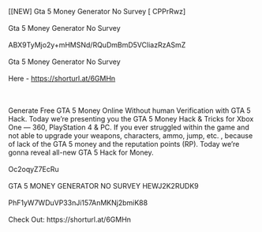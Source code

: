 [[NEW] Gta 5 Money Generator No Survey [ CPPrRwz]
<br>
<br>Gta 5 Money Generator No Survey
<br>
<br>ABX9TyMjo2y+mHMSNd/RQuDmBmD5VCliazRzASmZ
<br>
<br>Gta 5 Money Generator No Survey
<br>
<br>Here - https://shorturl.at/6GMHn

<br>
<br>Generate Free GTA 5 Money Online Without human Verification with GTA 5 Hack. Today we’re presenting you the GTA 5 Money Hack & Tricks for Xbox One — 360, PlayStation 4 & PC. If you ever struggled within the game and not able to upgrade your weapons, characters, ammo, jump, etc. , because of lack of the GTA 5 money and the reputation points (RP). Today we’re gonna reveal all-new GTA 5 Hack for Money. 
<br>
<br>Oc2oqyZ7EcRu
<br>
<br>GTA 5 MONEY GENERATOR NO SURVEY HEWJ2K2RUDK9
<br>
<br>PhF1yW7WDuVP33nJi157AnMKNj2bmiK88
<br>
<br>Check Out: https://shorturl.at/6GMHn
<br>

